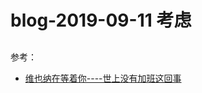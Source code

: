 # blog-2019-09-11  考虑
 
##  
###
### 
###    




参考：
+ [维也纳在等着你----世上没有加班这回事](https://yanbin.blog/vienna-waiting-for-you/)
